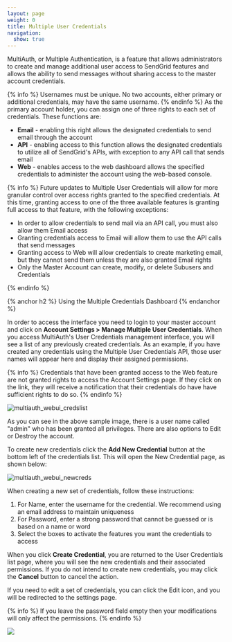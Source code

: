 ```yaml
---
layout: page
weight: 0
title: Multiple User Credentials
navigation:
  show: true
---
```


MultiAuth, or Multiple Authentication, is a feature that allows administrators to create and manage additional user access to SendGrid features and allows the ability to send messages without sharing access to the master account credentials.


{% info %} Usernames must be unique. No two accounts, either primary or additional credentials, may have the same username. {% endinfo %}
 As the primary account holder, you can assign one of three rights to each set of credentials. These functions are:

-   **Email** - enabling this right allows the designated credentials to send email through the account
-   **API** - enabling access to this function allows the designated credentials to utilize all of SendGrid's APIs, with exception to any API call that sends email
-   **Web** - enables access to the web dashboard allows the specified credentials to administer the account using the web-based console.


{% info %} Future updates to Multiple User Credentials will allow for more granular control over access rights granted to the specified credentials. At this time, granting access to one of the three available features is granting full access to that feature, with the following exceptions:

-   In order to allow credentials to send mail via an API call, you must also allow them Email access
-   Granting credentials access to Email will allow them to use the API calls that send messages
-   Granting access to Web will allow credentials to create marketing email, but they cannot send them unless they are also granted Email rights
-   Only the Master Account can create, modify, or delete Subusers and Credentials

{% endinfo %}
 
{% anchor h2 %} Using the Multiple Credentials Dashboard {% endanchor %}


In order to access the interface you need to login to your master account and click on **Account Settings \> Manage Multiple User Credentials**. When you access MultiAuth's User Credentials management interface, you will see a list of any previously created credentials. As an example, if you have created any credentials using the Multiple User Credentials API, those user names will appear here and display their assigned permissions.


{% info %} Credentials that have been granted access to the Web feature are not granted rights to access the Account Settings page. If they click on the link, they will receive a notification that their credentials do have have sufficient rights to do so. {% endinfo %}


![]({{root_url}}/images/multiple_credentials_1.png "multiauth_webui_credslist")

As you can see in the above sample image, there is a user name called "admin" who has been granted all privileges. There are also options to Edit or Destroy the account.

To create new credentials click the **Add New Credential** button at the bottom left of the credentials list. This will open the New Credential page, as shown below:

![]({{root_url}}/images/multiple_credentials_2.png "multiauth_webui_newcreds")

When creating a new set of credentials, follow these instructions:

1.  For Name, enter the username for the credential. We recommend using an email address to maintain uniqueness
2.  For Password, enter a strong password that cannot be guessed or is based on a name or word
3.  Select the boxes to activate the features you want the credentials to access

When you click **Create Credential**, you are returned to the User Credentials list page, where you will see the new credentials and their associated permissions. If you do not intend to create new credentials, you may click the **Cancel** button to cancel the action.

If you need to edit a set of credentials, you can click the Edit icon, and you will be redirected to the settings page.


{% info %} If you leave the password field empty then your modifications will only affect the permissions. {% endinfo %}


![]({{root_url}}/images/multiple_credentials_3.png)

## 
